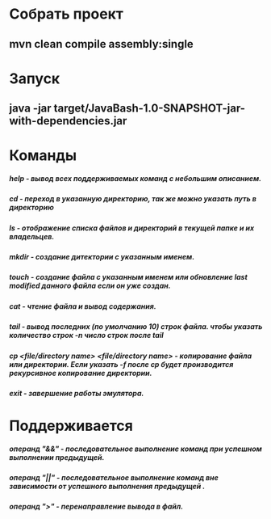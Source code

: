 # Собрать проект  
## mvn clean compile assembly:single 

# Запуск 
## java -jar target/JavaBash-1.0-SNAPSHOT-jar-with-dependencies.jar 

# Команды
##### help - вывод всех поддерживаемых команд с небольшим описанием.
##### cd <directory name> - переход в указанную директорию, так же можно указать путь в директорию
##### ls - отображение списка файлов и директорий в текущей папке и их владельцев.
##### mkdir <directory name> - создание дитектории с указанным именем.
##### touch <file name> - создание файла с указанным именем или обновление last modified данного файла если он уже создан.
##### cat <file name> - чтение файла и вывод содержания.
##### tail <file name> - вывод последних (по умолчанию 10) строк файла. чтобы указать количество строк -n число строк после tail
##### cp <file/directory name>  <file/directory name>  - копирование файла или директории. Если указать -f после cp будет производится рекурсивное копирование директории.
##### exit - завершение работы эмулятора.

# Поддерживается
##### операнд "&&" - последовательное выполнение команд при успешном выполнении предыдущей.
##### операнд "||" - последовательное выполнение команд вне зависимости от успешного выполнения предыдущей .
##### операнд ">" - перенаправление вывода в файл.